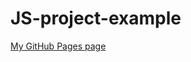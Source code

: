 # JS-project-example

[My GitHub Pages page](https://ec-utblidningar-web20-csharp-intro.github.io/JS-project-example/)
